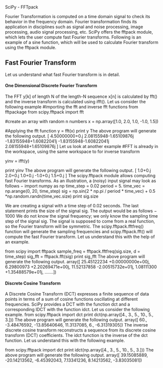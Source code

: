 SciPy - FFTpack



Fourier Transformation is computed on a time domain signal to check its behavior in the frequency domain. Fourier transformation finds its application in disciplines such as signal and noise processing, image processing, audio signal processing, etc. SciPy offers the fftpack module, which lets the user compute fast Fourier transforms.
Following is an example of a sine function, which will be used to calculate Fourier transform using the fftpack module.

## Fast Fourier Transform
Let us understand what fast Fourier transform is in detail.

#### One Dimensional Discrete Fourier Transform
The FFT y[k] of length N of the length-N sequence x[n] is calculated by fft() and the inverse transform is calculated using ifft(). Let us consider the following example
#Importing the fft and inverse fft functions from fftpackage
from scipy.fftpack import fft

#create an array with random n numbers
x = np.array([1.0, 2.0, 1.0, -1.0, 1.5])

#Applying the fft function
y = fft(x)
print y
The above program will generate the following output.
[ 4.50000000+0.j           2.08155948-1.65109876j   -1.83155948+1.60822041j
 -1.83155948-1.60822041j   2.08155948+1.65109876j ]
Let us look at another example
#FFT is already in the workspace, using the same workspace to for inverse transform

yinv = ifft(y)

print yinv
The above program will generate the following output.
[ 1.0+0.j   2.0+0.j   1.0+0.j   -1.0+0.j   1.5+0.j ]
The scipy.fftpack module allows computing fast Fourier transforms. As an illustration, a (noisy) input signal may look as follows −
import numpy as np
time_step = 0.02
period = 5.
time_vec = np.arange(0, 20, time_step)
sig = np.sin(2 * np.pi / period * time_vec) + 0.5 *np.random.randn(time_vec.size)
print sig.size

We are creating a signal with a time step of 0.02 seconds. 
The last statement prints the size of the signal sig. The output would be as follows −
1000
We do not know the signal frequency; we only know the sampling time step of the signal sig. The signal is supposed to come from a real function, so the Fourier transform will be symmetric. The scipy.fftpack.fftfreq() function will generate the sampling frequencies and scipy.fftpack.fft() will compute the fast Fourier transform.
Let us understand this with the help of an example.

from scipy import fftpack
sample_freq = fftpack.fftfreq(sig.size, d = time_step)
sig_fft = fftpack.fft(sig)
print sig_fft
The above program will generate the following output.
array([ 
   25.45122234 +0.00000000e+00j,   6.29800973 +2.20269471e+00j,
   11.52137858 -2.00515732e+01j,   1.08111300 +1.35488579e+01j,
   …….])
   
#### Discrete Cosine Transform
A Discrete Cosine Transform (DCT) expresses a finite sequence of data points in terms of a sum of cosine functions oscillating at different frequencies. SciPy provides a DCT with the function dct and a corresponding IDCT with the function idct. Let us consider the following example.
from scipy.fftpack import dct
print dct(np.array([4., 3., 5., 10., 5., 3.]))
The above program will generate the following output.
array([ 60.,  -3.48476592,  -13.85640646,  11.3137085,  6.,  -6.31319305])
The inverse discrete cosine transform reconstructs a sequence from its discrete cosine transform (DCT) coefficients. The idct function is the inverse of the dct function. Let us understand this with the following example.

from scipy.fftpack import dct
print idct(np.array([4., 3., 5., 10., 5., 3.]))
The above program will generate the following output.
array([ 39.15085889, -20.14213562, -6.45392043, 7.13341236,
8.14213562, -3.83035081])



